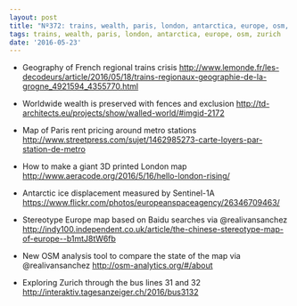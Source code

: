 ```yaml
---
layout: post
title: "Nº372: trains, wealth, paris, london, antarctica, europe, osm, zurich"
tags: trains, wealth, paris, london, antarctica, europe, osm, zurich
date: '2016-05-23'
---
```


* Geography of French regional trains crisis
  http://www.lemonde.fr/les-decodeurs/article/2016/05/18/trains-regionaux-geographie-de-la-grogne_4921594_4355770.html

* Worldwide wealth is preserved with fences and exclusion
  http://td-architects.eu/projects/show/walled-world/#imgid-2172

* Map of Paris rent pricing around metro stations
  http://www.streetpress.com/sujet/1462985273-carte-loyers-par-station-de-metro

* How to make a giant 3D printed London map
  http://www.aeracode.org/2016/5/16/hello-london-rising/

* Antarctic ice displacement measured by Sentinel-1A
  https://www.flickr.com/photos/europeanspaceagency/26346709463/

* Stereotype Europe map based on Baidu searches via @realivansanchez
  http://indy100.independent.co.uk/article/the-chinese-stereotype-map-of-europe--b1mtJ8tW6fb

* New OSM analysis tool to compare the state of the map via @realivansanchez
  http://osm-analytics.org/#/about

* Exploring Zurich through the bus lines 31 and 32
  http://interaktiv.tagesanzeiger.ch/2016/bus3132
